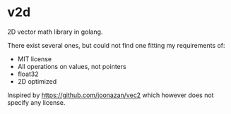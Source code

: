 # v2d
2D vector math library in golang.

There exist several ones, but could not find one fitting my requirements of:

 * MIT license
 * All operations on values, not pointers
 * float32
 * 2D optimized

Inspired by https://github.com/joonazan/vec2 which however does not specify any license.